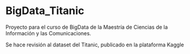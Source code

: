 # BigData_Titanic

Proyecto para el curso de BigData de la Maestría de Ciencias de la Información y las Comunicaciones.

Se hace revisión al dataset del Titanic, publicado en la plataforma Kaggle
